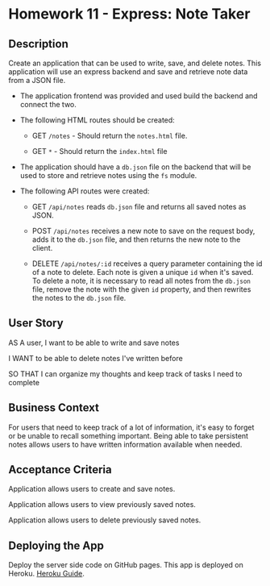 # Homework 11 - Express: Note Taker

## Description

Create an application that can be used to write, save, and delete notes. This application will use an express backend and save and retrieve note data from a JSON file.

* The application frontend was provided and used build the backend and connect the two.

* The following HTML routes should be created:

  * GET `/notes` - Should return the `notes.html` file.

  * GET `*` - Should return the `index.html` file

* The application should have a `db.json` file on the backend that will be used to store and retrieve notes using the `fs` module.

* The following API routes were created:

  * GET `/api/notes` reads `db.json` file and returns all saved notes as JSON.

  * POST `/api/notes` receives a new note to save on the request body, adds it to the `db.json` file, and then returns the new note to the client.

  * DELETE `/api/notes/:id` receives a query parameter containing the id of a note to delete. Each note is given a unique `id` when it's saved. To delete a note, it is necessary to read all notes from the `db.json` file, remove the note with the given `id` property, and then rewrites the notes to the `db.json` file.

## User Story

AS A user, I want to be able to write and save notes

I WANT to be able to delete notes I've written before

SO THAT I can organize my thoughts and keep track of tasks I need to complete

## Business Context

For users that need to keep track of a lot of information, it's easy to forget or be unable to recall something important. Being able to take persistent notes allows users to have written information available when needed.

## Acceptance Criteria

Application allows users to create and save notes.

Application allows users to view previously saved notes.

Application allows users to delete previously saved notes.

## Deploying the App

Deploy the server side code on GitHub pages. This app is deployed on Heroku. [Heroku Guide](../04-Supplemental/HerokuGuide.md).

